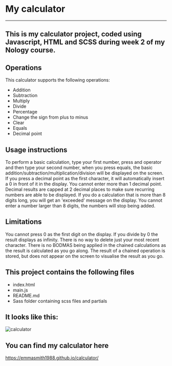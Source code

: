 # My calculator
------------------
This is my calculator project, coded using Javascript, HTML and SCSS during week 2 of my Nology course.
------------------
## Operations

This calculator supports the following operations:
- Addition
- Subtraction
- Multiply
- Divide
- Percentage
- Change the sign from plus to minus
- Clear
- Equals
- Decimal point

## Usage instructions

To perform a basic calculation, type your first number, press and operator and then type your second number, when you press equals, the basic addition/subtraction/multiplication/division will be displayed on the screen. 
If you press a decimal point as the first character, it will automatically insert a 0 in front of it in the display. You cannot enter more than 1 decimal point.
Decimal results are capped at 2 decimal places to make sure recurring numbers are able to be displayed.
If you do a calculation that is more than 8 digits long, you will get an 'exceeded' message on the display.
You cannot enter a number larger than 8 digits, the numbers will stop being added.

## Limitations

You cannot press 0 as the first digit on the display.
If you divide by 0 the result displays as infinity.
There is no way to delete just your most recent character.
There is no BODMAS being applied in the chained calculations as the result is calculated as you go along.
The result of a chained operation is stored, but does not appear on the screen to visualise the result as you go.

## This project contains the following files

- index.html
- main.js
- README.md
- Sass folder containing scss files and partials

## It looks like this:

![calculator](https://user-images.githubusercontent.com/72084805/161582407-0cd95926-a5e3-4f1b-8845-92f23ddaa514.png)

## You can find my calculator here

https://emmasmith1988.github.io/calculator/